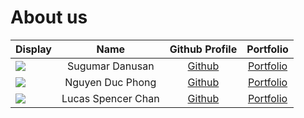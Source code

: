 # About us

Display | Name | Github Profile | Portfolio 
--------|:----:|:--------------:|:---------:
![](https://via.placeholder.com/100.png?text=Photo) | Sugumar Danusan | [Github](https://github.com/danusan-s) | [Portfolio](danusan-s)
![](https://via.placeholder.com/100.png?text=Photo) | Nguyen Duc Phong | [Github](https://github.com/DucPhong135) | [Portfolio](ducphong135)
![](https://via.placeholder.com/100.png?text=Photo) | Lucas Spencer Chan | [Github](https://github.com/lucas-sc0) | [Portfolio](lucas-sc0)